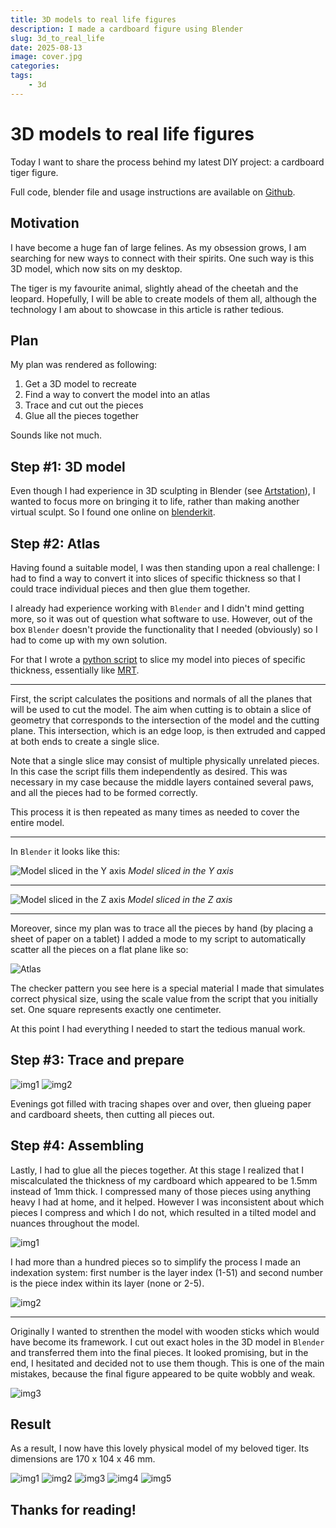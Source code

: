 ```yaml
---
title: 3D models to real life figures
description: I made a cardboard figure using Blender
slug: 3d_to_real_life
date: 2025-08-13
image: cover.jpg
categories:
tags:
    - 3d
---
```


# 3D models to real life figures

Today I want to share the process behind my latest DIY project: a cardboard tiger figure.

Full code, blender file and usage instructions are available on [Github](https://github.com/AnanasikDev/3D-Model-disk-slicer).

## Motivation

I have become a huge fan of large felines. As my obsession grows, I am searching for new ways to connect with their spirits. One such way is this 3D model, which now sits on my desktop.

The tiger is my favourite animal, slightly ahead of the cheetah and the leopard. Hopefully, I will be able to create models of them all, although the technology I am about to showcase in this article is rather tedious.

## Plan

My plan was rendered as following:

1. Get a 3D model to recreate
2. Find a way to convert the model into an atlas
3. Trace and cut out the pieces
4. Glue all the pieces together

Sounds like not much.

## Step #1: 3D model

Even though I had experience in 3D sculpting in Blender (see [Artstation](https://www.artstation.com/ananasikfurry)), I wanted to focus more on bringing it to life, rather than making another virtual sculpt. So I found one online on [blenderkit](https://www.blenderkit.com/asset-gallery-detail/f4c14f74-7f7b-4962-825f-b8283daa2c57/).

## Step #2: Atlas

Having found a suitable model, I was then standing upon a real challenge: I had to find a way to convert it into slices of specific thickness so that I could trace individual pieces and then glue them together.

I already had experience working with `Blender` and I didn't mind getting more, so it was out of question what software to use. However, out of the box `Blender` doesn't provide the functionality that I needed (obviously) so I had to come up with my own solution.

For that I wrote a [python script](https://github.com/AnanasikDev/3D-Model-disk-slicer/blob/main/tiger_slicer.py) to slice my model into pieces of specific thickness, essentially like [MRT](https://en.wikipedia.org/wiki/Magnetic_resonance_imaging).

---

First, the script calculates the positions and normals of all the planes that will be used to cut the model. The aim when cutting is to obtain a slice of geometry that corresponds to the intersection of the model and the cutting plane. This intersection, which is an edge loop, is then extruded and capped at both ends to create a single slice.

Note that a single slice may consist of multiple physically unrelated pieces. In this case the script fills them independently as desired. This was necessary in my case because the middle layers contained several paws, and all the pieces had to be formed correctly.

This process it is then repeated as many times as needed to cover the entire model.

---

In `Blender` it looks like this:

![Model sliced in the Y axis](images/step2/screenshot1.png)
*Model sliced in the Y axis*

---

![Model sliced in the Z axis](images/step2/screenshot2.png)
*Model sliced in the Z axis*

---

Moreover, since my plan was to trace all the pieces by hand (by placing a sheet of paper on a tablet) I added a mode to my script to automatically scatter all the pieces on a flat plane like so:

![Atlas](images/step2/atlas4.jpg)

The checker pattern you see here is a special material I made that simulates correct physical size, using the scale value from the script that you initially set. One square represents exactly one centimeter.

At this point I had everything I needed to start the tedious manual work.

## Step #3: Trace and prepare

![img1](images/step3/img1.jpg)
![img2](images/step3/img2.jpg)

Evenings got filled with tracing shapes over and over, then glueing paper and cardboard sheets, then cutting all pieces out.

## Step #4: Assembling

Lastly, I had to glue all the pieces together. At this stage I realized that I miscalculated the thickness of my cardboard which appeared to be 1.5mm instead of 1mm thick. I compressed many of those pieces using anything heavy I had at home, and it helped. However I was inconsistent about which pieces I compress and which I do not, which resulted in a tilted model and nuances throughout the model.

![img1](images/step4/img1.jpg)

I had more than a hundred pieces so to simplify the process I made an indexation system: first number is the layer index (1-51) and second number is the piece index within its layer (none or 2-5).

![img2](images/step4/img2.jpg)

---

Originally I wanted to strenthen the model with wooden sticks which would have become its framework. I cut out exact holes in the 3D model in `Blender` and transferred them into the final pieces. It looked promising, but in the end, I hesitated and decided not to use them though. This is one of the main mistakes, because the final figure appeared to be quite wobbly and weak.

![img3](images/step4/img3.jpg)

## Result

As a result, I now have this lovely physical model of my beloved tiger. Its dimensions are 170 x 104 x 46 mm.

![img1](images/result/img1.jpg)
![img2](images/result/img2.jpg)
![img3](images/result/img3.jpg)
![img4](images/result/img4.jpg)
![img5](images/result/img5.jpg)

## Thanks for reading!